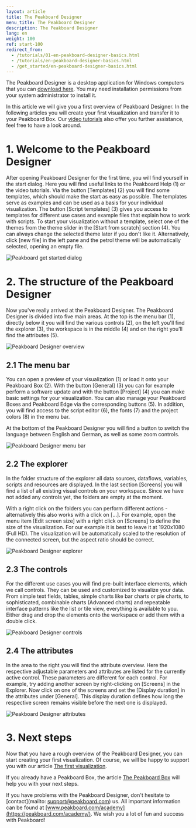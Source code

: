 ```yaml
---
layout: article
title: The Peakboard Designer  
menu_title: The Peakboard Designer  
description: The Peakboard Designer  
lang: en
weight: 100
ref: start-100
redirect_from:
  - /tutorials/01-en-peakboard-designer-basics.html
  - /tutorials/en-peakboard-designer-basics.html
  - /get_started/en-peakboard-designer-basics.html
---
```


The Peakboard Designer is a desktop application for Windows computers that you can [download here](https://peakboard.com/en/peakboard-designer/?utm_source=HelpCenter&utm_medium=Link&utm_campaign=GetStarted_Article).
You may need installation permissions from your system administrator to install it.

In this article we will give you a first overview of Peakboard Designer. In the following articles you will create your first visualization and transfer it to your Peakboard Box.
Our [video tutorials](/tutorials/en-video-overview.html) also offer you further assistance, feel free to have a look around.

# 1. Welcome to the Peakboard Designer

After opening Peakboard Designer for the first time, you will find yourself in the start dialog.
Here you will find useful links to the Peakboard Help (1) or the video tutorials.
Via the button [Templates] (2) you will find some templates, which should make the start as easy as possible.
The templates serve as examples and can be used as a basis for your individual visualization.
The button [Script templates] (3) gives you access to templates for different use cases and example files that explain how to work with scripts.
To start your visualization without a template, select one of the themes from the theme slider in the [Start from scratch] section (4).
You can always change the selected theme later if you don't like it.
Alternatively, click [new file] in the left pane and the petrol theme will be automatically selected, opening an empty file.

![Peakboard get started dialog](/assets/images/get_started/Peakboard-Designer_start_en.png)

# 2. The structure of the Peakboard Designer

Now you've really arrived at the Peakboard Designer.
The Peakboard Designer is divided into five main areas.
At the top is the menu bar (1), directly below it you will find the various controls (2), on the left you'll find the explorer (3), the workspace is in the middle (4) and on the right you'll find the attributes (5).

![Peakboard Designer overview](/assets/images/get_started/Peakboard-Designer_overview_en.png)

## 2.1 The menu bar

You can open a preview of your visualization (1) or load it onto your Peakboard Box (2).
With the button [General] (3) you can for example perform a software update and with the button [Project] (4) you can make basic settings for your visualization. You can also manage your Peakboard Boxes and Peakboard Edge via the corresponding buttons (5). In addition, you will find access to the script editor (6), the fonts (7) and the project colors (8) in the menu bar.

At the bottom of the Peakboard Designer you will find a button to switch the language between English and German, as well as some zoom controls.

![Peakboard Designer menu bar](/assets/images/get_started/Peakboard-Designer_menu_en.png)

## 2.2 The explorer

In the folder structure of the explorer all data sources, dataflows, variables, scripts and resources are displayed.
In the last section [Screens] you will find a list of all existing visual controls on your workspace.
Since we have not added any controls yet, the folders are empty at the moment.

With a right click on the folders you can perform different actions - alternatively this also works with a click on [...].
For example, open the menu item [Edit screen size] with a right click on [Screens] to define the size of the visualization.
For our example it is best to leave it at 1920x1080 (Full HD).
The visualization will be automatically scaled to the resolution of the connected screen, but the aspect ratio should be correct.

![Peakboard Designer explorer](/assets/images/get_started/Peakboard-Designer_explorer_en.png)

## 2.3 The controls

For the different use cases you will find pre-built interface elements, which we call controls. They can be used and customized to visualize your data.
From simple text fields, tables, simple charts like bar charts or pie charts, to sophisticated, combinable charts (Advanced charts) and repeatable interface patterns like the list or tile view, everything is available to you.
Either drag and drop the elements onto the workspace or add them with a double click.

![Peakboard Designer controls](/assets/images/get_started/Peakboard-Designer_controls_en.gif)

## 2.4 The attributes

In the area to the right you will find the attribute overview.
Here the respective adjustable parameters and attributes are listed for the currently active control.
These parameters are different for each control.
For example, try adding another screen by right-clicking on [Screens] in the Explorer.
Now click on one of the screens and set the [Display duration] in the attributes under [General].
This display duration defines how long the respective screen remains visible before the next one is displayed.

![Peakboard Designer attributes](/assets/images/get_started/Peakboard-Designer_attributes_en.png)

# 3. Next steps

Now that you have a rough overview of the Peakboard Designer, you can start creating your first visualization. Of course, we will be happy to support you with our article [The first visualization](https://help.peakboard.com/get_started/en-visualization.html).

If you already have a Peakboard Box, the article [The Peakboard Box](https://help.peakboard.com/get_started/en-peakboard-box.html) will help you with your next steps.

If you have problems with the Peakboard Designer, don't hesitate to [contact](mailto: support@peakboard.com) us.
All important information can be found at [www.peakboard.com/academy](https://peakboard.com/academy/).
We wish you a lot of fun and success with Peakboard!
